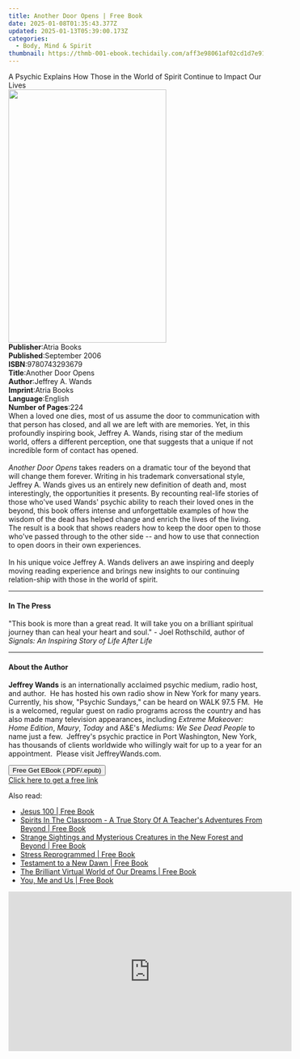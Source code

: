 ```yaml
---
title: Another Door Opens | Free Book
date: 2025-01-08T01:35:43.377Z
updated: 2025-01-13T05:39:00.173Z
categories:
  - Body, Mind & Spirit
thumbnail: https://thmb-001-ebook.techidaily.com/aff3e98061af02cd1d7e914967689565e91b9aa92bc5939832b2a3f4a365604b.jpg
---
```

<main id="book-container">
  <div class="flex flex-col">
    <div class="book-brief flex-1 py-6 px-4 sm:p-6 md:py-10 md:px-8">
      <!-- brief-->
      <div class="book-brief-main">
        A Psychic Explains How Those in the World of Spirit Continue to Impact
        Our Lives
      </div>
    </div>
    <div
      class="book-meta-info flex-1 grid gap-4 col-start-1 col-end-3 row-start-1 sm:mb-6 sm:grid-cols-4 lg:gap-6 lg:col-start-2 lg:row-end-6 lg:row-span-6 lg:mb-0"
    >
      <div
        class="book-meta-info-left place-content-center mt-4 p-4 text-sm leading-6 col-start-2 col-span-2 dark:text-slate-400"
      >
        <img
          class="w-full h-500 object-cover rounded-lg sm:h-255 sm:col-span-2 lg:col-span-full"
          src="https://img-001-ebook.techidaily.com/84ce6e83637dd82652e26c284128047bffdfae8d699d1551559bf40c18d03e4a.jpg"
          alt=""
          width="312"
          height="500"
        />
      </div>
      <div
        class="book-meta-info-right mt-2 col-start-1 row-start-2 col-span-3 self-center"
      >
        <!-- meta data  -->
        <div class="flex flex-col px-4 md:px-8">
          <div class="flex-1">
            <strong>Publisher</strong>:<span class="px-2">Atria Books</span>
          </div>
          <div class="flex-1">
            <strong>Published</strong>:<span class="px-2">September 2006</span>
          </div>
          <div class="flex-1">
            <strong>ISBN</strong>:<span class="px-2">9780743293679</span>
          </div>
          <div class="flex-1">
            <strong>Title</strong>:<span class="px-2">Another Door Opens</span>
          </div>
          <div class="flex-1">
            <strong>Author</strong>:<span class="px-2">Jeffrey A. Wands</span>
          </div>
          <div class="flex-1">
            <strong>Imprint</strong>:<span class="px-2">Atria Books</span>
          </div>
          <div class="flex-1">
            <strong>Language</strong>:<span class="px-2">English</span>
          </div>
          <div class="flex-1">
            <strong>Number of Pages</strong>:<span class="px-2">224</span>
          </div>
        </div>
      </div>
    </div>
    <div class="book-description flex-1 py-6 px-4 sm:p-6 md:py-10 md:px-8">
      <div class="book-description-main">
        <div accordion-content="" id="description">
          When a loved one dies, most of us assume the door to communication
          with that person has closed, and all we are left with are memories.
          Yet, in this profoundly inspiring book, Jeffrey A. Wands, rising star
          of the medium world, offers a different perception, one that suggests
          that a unique if not incredible form of contact has opened. <br />
          <br />
          <i>Another Door Opens</i> takes readers on a dramatic tour of the
          beyond that will change them forever. Writing in his trademark
          conversational style, Jeffrey A. Wands gives us an entirely new
          definition of death and, most interestingly, the opportunities it
          presents. By recounting real-life stories of those who've used Wands'
          psychic ability to reach their loved ones in the beyond, this book
          offers intense and unforgettable examples of how the wisdom of the
          dead has helped change and enrich the lives of the living. The result
          is a book that shows readers how to keep the door open to those who've
          passed through to the other side -- and how to use that connection to
          open doors in their own experiences. <br />
          <br />
          In his unique voice Jeffrey A. Wands delivers an awe inspiring and
          deeply moving reading experience and brings new insights to our
          continuing relation-ship with those in the world of spirit.
        </div>
        <div class="accordion-fader"></div>
      </div>
    </div>
    <div class="book-excerpts flex-1 py-6 px-4 sm:p-6 md:py-10 md:px-8">
      <!-- excerpts-->
      <div class="book-excerpts-main">
        <hr />
        <h4 class="placeholder placeholder-heading">
          <span>In The Press</span>
        </h4>
        <p>
          "This book is more than a great read. It will take you on a brilliant
          spiritual journey than can heal your heart and soul." - Joel
          Rothschild, author of
          <i>Signals: An Inspiring Story of Life After Life</i>
        </p>
      </div>
    </div>
    <div class="book-about-author flex-1 py-6 px-4 sm:p-6 md:py-10 md:px-8">
      <!-- about author-->
      <div class="book-main-author-main">
        <hr />
        <h4 class="placeholder placeholder-heading">
          <span>About the Author</span>
        </h4>
        <p>
          <b>Jeffrey Wands</b> is an internationally acclaimed psychic medium,
          radio host, and author.&nbsp; He has hosted his own radio show in New
          York for many years.&nbsp; Currently, his show, "Psychic Sundays," can
          be heard on WALK 97.5 FM.&nbsp; He is a welcomed, regular guest on
          radio programs across the country and has also made many television
          appearances, including <i>Extreme Makeover: Home Edition</i>,
          <i>Maury</i>, <i>Today</i> and A&amp;E's
          <i>Mediums: We See Dead People</i> to name just a few.&nbsp; Jeffrey's
          psychic practice in Port Washington, New York, has thousands of
          clients worldwide who willingly wait for up to a year for an
          appointment.&nbsp; Please visit JeffreyWands.com.
        </p>
      </div>
    </div>
    <div class="book-free-get flex-1 py-6 px-4 sm:p-6 md:py-10 md:px-8">
      <button
        id="btn-free-get"
        class="bg-blue-500 hover:bg-blue-700 text-white font-bold py-2 px-4 rounded"
      >
        Free Get EBook (.PDF/.epub)
      </button>
      <div id="countdown-display" class="px-2 text-lg mt-2"></div>
      <a
        id="free-link"
        class="hidden bg-blue-500 hover:bg-blue-700 text-white font-bold py-2 px-4 rounded"
        href="https://www.ebooks.com/en-us/book/269438/another-door-opens/jeffrey-a-wands/"
        target="_blank"
        >Click here to get a free link</a
      >
    </div>
    <script>
      let countdownTime = 0;
      let countdownInterval = null;
      document
        .getElementById('btn-free-get')
        .addEventListener('click', startCountdown);
      function startCountdown() {
        countdownTime = new Date().getTime() + 60000 * 3;
        countdownInterval = setInterval(updateCountdown, 1000);
        document.getElementById('btn-free-get').disabled = true;
        document
          .getElementById('btn-free-get')
          .classList.add('bg-gray-500', 'cursor-not-allowed');
      }
      function updateCountdown() {
        let currentTime = new Date().getTime();
        let timeLeft = countdownTime - currentTime;
        let secondsLeft = Math.floor(timeLeft / 1000);
        document.getElementById('countdown-display').innerHTML =
          `Remaining time: ${secondsLeft} seconds.`;
        if (secondsLeft <= 0) {
          clearInterval(countdownInterval);
          document.getElementById('btn-free-get').classList.add('hidden');
          document.getElementById('free-link').classList.remove('hidden');
          document.getElementById('countdown-display').innerHTML = '';
        }
      }
    </script>
  </div>
</main>

<ins class="adsbygoogle"
      style="display:block"
      data-ad-client="ca-pub-7571918770474297"
      data-ad-slot="8358498916"
      data-ad-format="auto"
      data-full-width-responsive="true"></ins>
    

<span class="atpl-alsoreadstyle">Also read:</span>
<div><ul>
<li><a href="https://novels-ebooks.techidaily.com/210929580-9781839758348-jesus-100/"><u>Jesus 100 | Free Book</u></a></li>
<li><a href="https://novels-ebooks.techidaily.com/210929512-9781839751813-spirits-in-the-classroom-a-true-story-of-a-teachers-adventures-from-beyond/"><u>Spirits In The Classroom - A True Story Of A Teacher's Adventures From Beyond | Free Book</u></a></li>
<li><a href="https://novels-ebooks.techidaily.com/210929622-9781839750694-strange-sightings-and-mysterious-creatures-in-the-new-forest-and-beyond/"><u>Strange Sightings and Mysterious Creatures in the New Forest and Beyond | Free Book</u></a></li>
<li><a href="https://novels-ebooks.techidaily.com/210929575-9781781480267-stress-reprogrammed/"><u>Stress Reprogrammed | Free Book</u></a></li>
<li><a href="https://novels-ebooks.techidaily.com/210929599-9781839758140-testament-to-a-new-dawn/"><u>Testament to a New Dawn | Free Book</u></a></li>
<li><a href="https://novels-ebooks.techidaily.com/210929396-9781908447234-the-brilliant-virtual-world-of-our-dreams/"><u>The Brilliant Virtual World of Our Dreams | Free Book</u></a></li>
<li><a href="https://novels-ebooks.techidaily.com/210929601-9781839757037-you-me-and-us/"><u>You, Me and Us | Free Book</u></a></li>
</ul></div>

<!-- affiliate ads begin -->
<iframe width="560" height="315" src="https://www.youtube.com/embed/qv4Qm7kpeMs?si=9fv5SOS5a2DvixTK" title="YouTube video player" frameborder="0" allow="accelerometer; autoplay; clipboard-write; encrypted-media; gyroscope; picture-in-picture; web-share" referrerpolicy="strict-origin-when-cross-origin" allowfullscreen></iframe>
<!-- affiliate ads end -->

